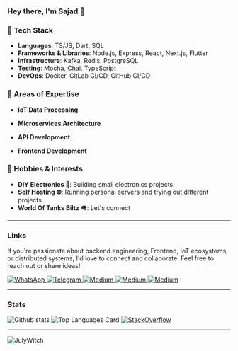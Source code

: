 ### Hey there, I'm Sajad 👋

### 🔧 Tech Stack

- **Languages**: TS/JS, Dart, SQL
- **Frameworks & Libraries**: Node.js, Express, React, Next.js, Flutter
- **Infrastructure**: Kafka, Redis, PostgreSQL
- **Testing**: Mocha, Chai, TypeScript
- **DevOps**: Docker, GitLab CI/CD, GitHub CI/CD

### 🚀 Areas of Expertise

- **IoT Data Processing**  

- **Microservices Architecture**  

- **API Development**  

- **Frontend Development**  

### 🎨 Hobbies & Interests

- **DIY Electronics 🔌**: Building small electronics projects.
- **Self Hosting 🌐**: Running personal servers and trying out different projects
- **World Of Tanks Biltz 🪖**: Let's connect

----
### Links

If you're passionate about backend engineering, Frontend, IoT ecosystems, or distributed systems, I'd love to connect and collaborate. Feel free to reach out or share ideas!

<a href="https://wa.me/00989307063710" target="_blank">
 <img alt="WhatsApp" src="https://img.shields.io/badge/WhatsApp-25D366?style=for-the-badge&logo=whatsapp&logoColor=white" />
</a>

<a href="https://t.me/julywitch" target="_blank">
 <img alt="Telegram" src="https://img.shields.io/badge/Telegram-2CA5E0?style=for-the-badge&logo=telegram&logoColor=white" />
</a>

<a href="https://julywitch.medium.com" target="_blank">
 <img alt="Medium" src="https://img.shields.io/badge/Medium-12100E?style=for-the-badge&logo=medium&logoColor=white" />
</a>

<a href="mailto:sajad.abdollahi1380@gmail.com" target="_blank">
 <img alt="Medium" src="https://img.shields.io/badge/Gmail-D14836?style=for-the-badge&logo=gmail&logoColor=white" />
</a>

<a href="https://www.linkedin.com/in/sajad-abdollahi-viracode/" target="_blank">
 <img alt="Medium" src="https://img.shields.io/badge/LinkedIn-0077B5?style=for-the-badge&logo=linkedin&logoColor=white" />
</a>



----
### Stats

![Github stats](https://github-readme-stats.vercel.app/api?username=JulyWitch&theme=github_dark&show_icons=true&count_private=true) ![Top Languages Card](https://github-readme-stats.vercel.app/api/top-langs/?username=JulyWitch&layout=compact&exclude_repo=fast_bmi,vira_design_pwa) 
[![StackOverflow](https://github-readme-stackoverflow.vercel.app/?userID=13547175&layout=compact&theme=dark)](https://stackoverflow.com/users/13547175/sajad-abdollahi)

----
<p align="left"> <img src="https://komarev.com/ghpvc/?username=JulyWitch" alt="JulyWitch" /> </p>

